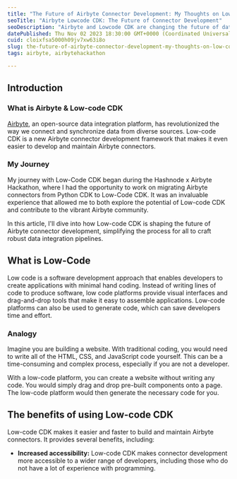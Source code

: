 ```yaml
---
title: "The Future of Airbyte Connector Development: My Thoughts on Low-code CDK"
seoTitle: "Airbyte Lowcode CDK: The Future of Connector Development"
seoDescription: "Airbyte and Lowcode CDK are changing the future of data integration. Learn how Lowcode CDK is making it easier to develop and maintain Airbyte connectors, a"
datePublished: Thu Nov 02 2023 18:30:00 GMT+0000 (Coordinated Universal Time)
cuid: cloixfsa5000h09jv7xw63i8o
slug: the-future-of-airbyte-connector-development-my-thoughts-on-low-code-cdk
tags: airbyte, airbytehackathon

---
```


## Introduction

### What is Airbyte & Low-code CDK

[Airbyte](https://airbyte.com/), an open-source data integration platform, has revolutionized the way we connect and synchronize data from diverse sources. Low-code CDK is a new Airbyte connector development framework that makes it even easier to develop and maintain Airbyte connectors.

### My Journey

My journey with Low-Code CDK began during the Hashnode x Airbyte Hackathon, where I had the opportunity to work on migrating Airbyte connectors from Python CDK to Low-Code CDK. It was an invaluable experience that allowed me to both explore the potential of Low-code CDK and contribute to the vibrant Airbyte community.

In this article, I'll dive into how Low-code CDK is shaping the future of Airbyte connector development, simplifying the process for all to craft robust data integration pipelines.

## What is Low-Code

Low code is a software development approach that enables developers to create applications with minimal hand coding. Instead of writing lines of code to produce software, low code platforms provide visual interfaces and drag-and-drop tools that make it easy to assemble applications. Low-code platforms can also be used to generate code, which can save developers time and effort.

### Analogy

Imagine you are building a website. With traditional coding, you would need to write all of the HTML, CSS, and JavaScript code yourself. This can be a time-consuming and complex process, especially if you are not a developer.

With a low-code platform, you can create a website without writing any code. You would simply drag and drop pre-built components onto a page. The low-code platform would then generate the necessary code for you.

## The benefits of using Low-code CDK

Low-code CDK makes it easier and faster to build and maintain Airbyte connectors. It provides several benefits, including:

* **Increased accessibility:** Low-code CDK makes connector development more accessible to a wider range of developers, including those who do not have a lot of experience with programming.